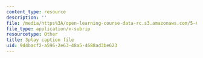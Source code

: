 ```yaml
---
content_type: resource
description: ''
file: /media/https%3A/open-learning-course-data-rc.s3.amazonaws.com/5-61-physical-chemistry-fall-2017/9d4bacf2a5962e6348a54688ad3be623_MAbnZhFX3nk.srt
file_type: application/x-subrip
resourcetype: Other
title: 3play caption file
uid: 9d4bacf2-a596-2e63-48a5-4688ad3be623
---
```

